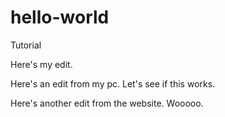 # hello-world
Tutorial

Here's my edit.

Here's an edit from my pc.  Let's see if this works.

Here's another edit from the website.  Wooooo.
